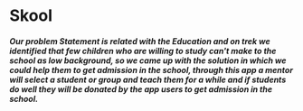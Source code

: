 # Skool
##### Our problem Statement is related with the Education and on trek we identified that few children who are willing to study can't make to the school as low background, so we came up with the solution in which we could help them to get admission in the school,  through this app a mentor will select a student or group and teach them for a while and if students do well they will be donated by the app users to get admission in the school.
